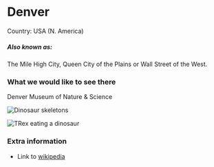 # Denver

Country: USA (N. America)

##### Also known as:

The Mile High City, Queen City of the Plains or Wall Street of the West.

### What we would like to see there

Denver Museum of Nature & Science

![Dinosaur skeletons](https://assets.simpleviewinc.com/simpleview/image/upload/c_limit,q_75,w_1200/v1/crm/denver/846_20081208_7768_MuseumofNatureandScience_b6931da7-c1ac-338c-d601817ba44cabbc.jpg)

![TRex eating a dinosaur](https://i0.wp.com/nerdalertnews.net/wp-content/uploads/2021/04/DMNS-April-Small-Version.jpg?resize=500%2C500&ssl=1)

### Extra information

- Link to [wikipedia](https://en.wikipedia.org/wiki/Denver)
